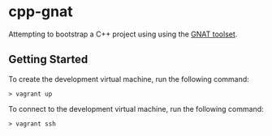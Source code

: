 # cpp-gnat

Attempting to bootstrap a C++ project using using the [GNAT toolset](https://www.adacore.com/gnatpro).

## Getting Started

To create the development virtual machine, run the following command:
```
> vagrant up
```

To connect to the development virtual machine, run the following command:
```
> vagrant ssh
```
